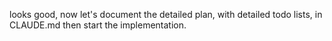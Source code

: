 looks good, now let's document the detailed plan, with detailed todo lists, in CLAUDE.md
then start the implementation.